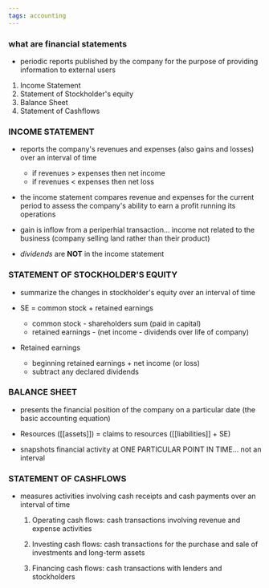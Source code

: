 ```yaml
---
tags: accounting
---
```

### what are financial statements
- periodic reports published by the company for the purpose of providing information to external users

1.  Income Statement
2.  Statement of Stockholder's equity
3.  Balance Sheet 
4. Statement of Cashflows

### INCOME STATEMENT
- reports the company's revenues and expenses (also gains and losses) over an interval of time
	- if revenues > expenses then net income
	- if revenues < expenses then net loss
- the income statement compares revenue and expenses for the current period to assess the company's ability to earn a profit running its operations

- gain is inflow from a periperhial transaction... income not related to the business (company selling land rather than their product)

- *dividends* are **NOT** in the income statement

### STATEMENT OF STOCKHOLDER'S EQUITY
- summarize the changes in stockholder's equity over an interval of time

- SE = common stock + retained earnings 
	- common stock - shareholders sum (paid in capital)
	- retained earnings - (net income - dividends over life of company)

- Retained earnings
	- beginning retained earnings + net income (or loss)
	- subtract any declared dividends

### BALANCE SHEET
- presents the financial position of the company on a particular date (the basic accounting equation)

- Resources ([[assets]]) = claims to resources ([[liabilities]] + SE)

- snapshots financial activity at ONE PARTICULAR POINT IN TIME... not an interval


### STATEMENT OF CASHFLOWS
- measures activities involving cash receipts and cash payments over an interval of time

	1. Operating cash flows: cash transactions involving revenue and expense activities

	2. Investing cash flows: cash transactions for the purchase and sale of investments and long-term assets

	3. Financing cash flows: cash transactions with lenders and stockholders

